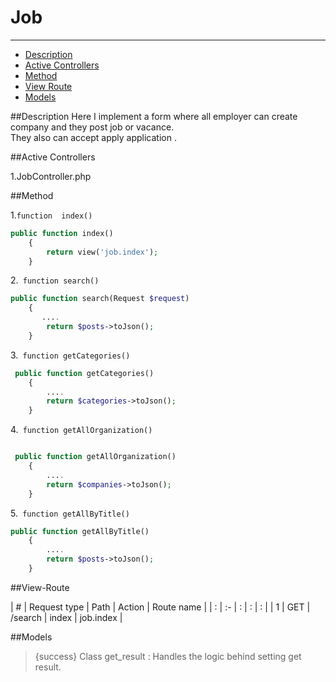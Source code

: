 # Job

---

- [Description](#section-1)
- [Active Controllers](#section-1)
- [Method](#section-3)
- [View Route](#section-4)
- [Models](#section-5)

<a name="section-1"></a>

##Description
 Here I implement a form where all employer can  create  company and they post job or vacance.</br>
 They also can accept  apply application .</br>



<a name="section-2"></a>
##Active Controllers

1.JobController.php




<a name="section-3"></a>
##Method

1.`function  index()`


```php
public function index()
    {
        return view('job.index');
    }
```    
  

2.` function search()` 
``` php
public function search(Request $request)
    {
       ....
        return $posts->toJson();
    }
 ``` 

3.` function getCategories()` 
``` php
 public function getCategories()
    {
        ....
        return $categories->toJson();
    }
``` 

4.` function getAllOrganization()`
``` php

 public function getAllOrganization()
    {
        ....
        return $companies->toJson();
    }
``` 

5.` function getAllByTitle()` 
``` php
public function getAllByTitle()
    {
        ....
        return $posts->toJson();
    }
``` 


<a name="section-4"></a>

##View-Route

| # | Request type   | Path | Action | Route name |
| : |   :-   |  :  | : | : |
| 1 | GET | /search  | index | job.index |


<a name="section-5"></a>

##Models
> {success} Class get_result :  Handles the logic behind setting get result.</br>